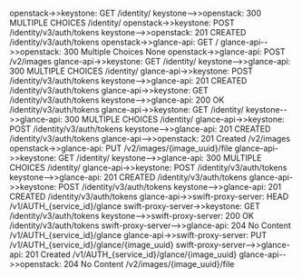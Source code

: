 openstack->>keystone: GET /identity/
keystone-->>openstack: 300 MULTIPLE CHOICES /identity/
openstack->>keystone: POST /identity/v3/auth/tokens
keystone-->>openstack: 201 CREATED /identity/v3/auth/tokens
openstack->>glance-api: GET /
glance-api-->>openstack: 300 Multiple Choices None
openstack->>glance-api: POST /v2/images
glance-api->>keystone: GET /identity/
keystone-->>glance-api: 300 MULTIPLE CHOICES /identity/
glance-api->>keystone: POST /identity/v3/auth/tokens
keystone-->>glance-api: 201 CREATED /identity/v3/auth/tokens
glance-api->>keystone: GET /identity/v3/auth/tokens
keystone-->>glance-api: 200 OK /identity/v3/auth/tokens
glance-api->>keystone: GET /identity/
keystone-->>glance-api: 300 MULTIPLE CHOICES /identity/
glance-api->>keystone: POST /identity/v3/auth/tokens
keystone-->>glance-api: 201 CREATED /identity/v3/auth/tokens
glance-api-->>openstack: 201 Created /v2/images
openstack->>glance-api: PUT /v2/images/{image_uuid}/file
glance-api->>keystone: GET /identity/
keystone-->>glance-api: 300 MULTIPLE CHOICES /identity/
glance-api->>keystone: POST /identity/v3/auth/tokens
keystone-->>glance-api: 201 CREATED /identity/v3/auth/tokens
glance-api->>keystone: POST /identity/v3/auth/tokens
keystone-->>glance-api: 201 CREATED /identity/v3/auth/tokens
glance-api->>swift-proxy-server: HEAD /v1/AUTH_{service_id}/glance
swift-proxy-server->>keystone: GET /identity/v3/auth/tokens
keystone-->>swift-proxy-server: 200 OK /identity/v3/auth/tokens
swift-proxy-server-->>glance-api: 204 No Content /v1/AUTH_{service_id}/glance
glance-api->>swift-proxy-server: PUT /v1/AUTH_{service_id}/glance/{image_uuid}
swift-proxy-server-->>glance-api: 201 Created /v1/AUTH_{service_id}/glance/{image_uuid}
glance-api-->>openstack: 204 No Content /v2/images/{image_uuid}/file
